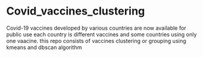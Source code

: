 # Covid_vaccines_clustering
Covid-19 vaccines developed by various countries are now available for public use each country is different vaccines and some countries using only one vaacine. this repo consists of vaccines clustering or grouping using kmeans and dbscan algorithm
